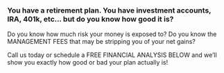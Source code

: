 ### You have a retirement plan. You have investment accounts, IRA, 401k, etc… but do you know how good it is?

Do you know how much risk your money is exposed to? Do you know the MANAGEMENT FEES that may be stripping you of your net gains?

Call us today or schedule a FREE FINANCIAL ANALYSIS BELOW and we’ll show you exactly how good or bad your plan actually is!
